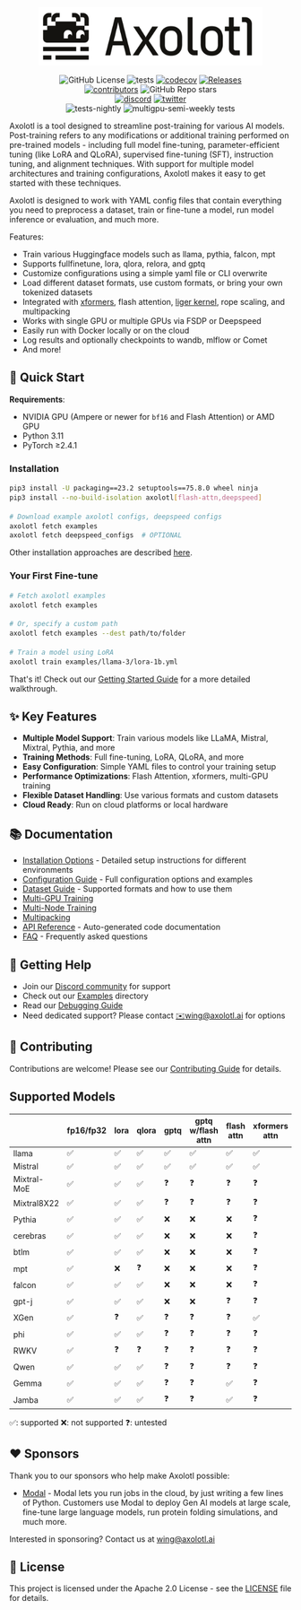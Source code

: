 <p align="center">
    <picture>
        <source media="(prefers-color-scheme: dark)" srcset="https://raw.githubusercontent.com/axolotl-ai-cloud/axolotl/887513285d98132142bf5db2a74eb5e0928787f1/image/axolotl_logo_digital_white.svg">
        <source media="(prefers-color-scheme: light)" srcset="https://raw.githubusercontent.com/axolotl-ai-cloud/axolotl/887513285d98132142bf5db2a74eb5e0928787f1/image/axolotl_logo_digital_black.svg">
        <img alt="Axolotl" src="https://raw.githubusercontent.com/axolotl-ai-cloud/axolotl/887513285d98132142bf5db2a74eb5e0928787f1/image/axolotl_logo_digital_black.svg" width="400" height="104" style="max-width: 100%;">
    </picture>
</p>

<p align="center">
    <img src="https://img.shields.io/github/license/axolotl-ai-cloud/axolotl.svg?color=blue" alt="GitHub License">
    <img src="https://github.com/axolotl-ai-cloud/axolotl/actions/workflows/tests.yml/badge.svg" alt="tests">
    <a href="https://codecov.io/gh/axolotl-ai-cloud/axolotl"><img src="https://codecov.io/gh/axolotl-ai-cloud/axolotl/branch/main/graph/badge.svg" alt="codecov"></a>
    <a href="https://github.com/axolotl-ai-cloud/axolotl/releases"><img src="https://img.shields.io/github/release/axolotl-ai-cloud/axolotl.svg" alt="Releases"></a>
    <br/>
    <a href="https://github.com/axolotl-ai-cloud/axolotl/graphs/contributors"><img src="https://img.shields.io/github/contributors-anon/axolotl-ai-cloud/axolotl?color=yellow&style=flat-square" alt="contributors" style="height: 20px;"></a>
    <img src="https://img.shields.io/github/stars/axolotl-ai-cloud/axolotl" alt="GitHub Repo stars">
    <br/>
    <a href="https://discord.com/invite/HhrNrHJPRb"><img src="https://img.shields.io/badge/discord-7289da.svg?style=flat-square&logo=discord" alt="discord" style="height: 20px;"></a>
    <a href="https://twitter.com/axolotl_ai"><img src="https://img.shields.io/twitter/follow/axolotl_ai?style=social" alt="twitter" style="height: 20px;"></a>
    <br/>
    <img src="https://github.com/axolotl-ai-cloud/axolotl/actions/workflows/tests-nightly.yml/badge.svg" alt="tests-nightly">
    <img src="https://github.com/axolotl-ai-cloud/axolotl/actions/workflows/multi-gpu-e2e.yml/badge.svg" alt="multigpu-semi-weekly tests">
</p>

Axolotl is a tool designed to streamline post-training for various AI models.
Post-training refers to any modifications or additional training performed on
pre-trained models - including full model fine-tuning, parameter-efficient tuning (like
LoRA and QLoRA), supervised fine-tuning (SFT), instruction tuning, and alignment
techniques. With support for multiple model architectures and training configurations,
Axolotl makes it easy to get started with these techniques.

Axolotl is designed to work with YAML config files that contain everything you need to
preprocess a dataset, train or fine-tune a model, run model inference or evaluation,
and much more.

Features:

- Train various Huggingface models such as llama, pythia, falcon, mpt
- Supports fullfinetune, lora, qlora, relora, and gptq
- Customize configurations using a simple yaml file or CLI overwrite
- Load different dataset formats, use custom formats, or bring your own tokenized datasets
- Integrated with [xformers](https://github.com/facebookresearch/xformers), flash attention, [liger kernel](https://github.com/linkedin/Liger-Kernel), rope scaling, and multipacking
- Works with single GPU or multiple GPUs via FSDP or Deepspeed
- Easily run with Docker locally or on the cloud
- Log results and optionally checkpoints to wandb, mlflow or Comet
- And more!

## 🚀 Quick Start

**Requirements**:

- NVIDIA GPU (Ampere or newer for `bf16` and Flash Attention) or AMD GPU
- Python 3.11
- PyTorch ≥2.4.1

### Installation

```bash
pip3 install -U packaging==23.2 setuptools==75.8.0 wheel ninja
pip3 install --no-build-isolation axolotl[flash-attn,deepspeed]

# Download example axolotl configs, deepspeed configs
axolotl fetch examples
axolotl fetch deepspeed_configs  # OPTIONAL
```

Other installation approaches are described [here](https://docs.axolotl.ai/docs/installation.html).

### Your First Fine-tune

```bash
# Fetch axolotl examples
axolotl fetch examples

# Or, specify a custom path
axolotl fetch examples --dest path/to/folder

# Train a model using LoRA
axolotl train examples/llama-3/lora-1b.yml
```

That's it! Check out our [Getting Started Guide](https://docs.axolotl.ai/docs/getting-started.html) for a more detailed walkthrough.

## ✨ Key Features

- **Multiple Model Support**: Train various models like LLaMA, Mistral, Mixtral, Pythia, and more
- **Training Methods**: Full fine-tuning, LoRA, QLoRA, and more
- **Easy Configuration**: Simple YAML files to control your training setup
- **Performance Optimizations**: Flash Attention, xformers, multi-GPU training
- **Flexible Dataset Handling**: Use various formats and custom datasets
- **Cloud Ready**: Run on cloud platforms or local hardware

## 📚 Documentation

- [Installation Options](https://docs.axolotl.ai/docs/installation.html) - Detailed setup instructions for different environments
- [Configuration Guide](https://docs.axolotl.ai/docs/config.html) - Full configuration options and examples
- [Dataset Guide](https://docs.axolotl.ai/docs/dataset-formats/) - Supported formats and how to use them
- [Multi-GPU Training](https://docs.axolotl.ai/docs/multi-gpu.html)
- [Multi-Node Training](https://docs.axolotl.ai/docs/multi-node.html)
- [Multipacking](https://docs.axolotl.ai/docs/multipack.html)
- [API Reference](https://docs.axolotl.ai/docs/api/) - Auto-generated code documentation
- [FAQ](https://docs.axolotl.ai/docs/faq.html) - Frequently asked questions

## 🤝 Getting Help

- Join our [Discord community](https://discord.gg/HhrNrHJPRb) for support
- Check out our [Examples](https://github.com/axolotl-ai-cloud/axolotl/tree/main/examples/) directory
- Read our [Debugging Guide](https://docs.axolotl.ai/docs/debugging.html)
- Need dedicated support? Please contact [✉️wing@axolotl.ai](mailto:wing@axolotl.ai) for options

## 🌟 Contributing

Contributions are welcome! Please see our [Contributing Guide](https://github.com/axolotl-ai-cloud/axolotl/blob/main/.github/CONTRIBUTING.md) for details.

## Supported Models

|             | fp16/fp32 | lora | qlora | gptq | gptq w/flash attn | flash attn | xformers attn |
|-------------|:----------|:-----|-------|------|-------------------|------------|--------------|
| llama       | ✅         | ✅    | ✅     | ✅             | ✅                 | ✅          | ✅            |
| Mistral     | ✅         | ✅    | ✅     | ✅             | ✅                 | ✅          | ✅            |
| Mixtral-MoE | ✅         | ✅    | ✅     | ❓             | ❓                 | ❓          | ❓            |
| Mixtral8X22 | ✅         | ✅    | ✅     | ❓             | ❓                 | ❓          | ❓            |
| Pythia      | ✅         | ✅    | ✅     | ❌             | ❌                 | ❌          | ❓            |
| cerebras    | ✅         | ✅    | ✅     | ❌             | ❌                 | ❌          | ❓            |
| btlm        | ✅         | ✅    | ✅     | ❌             | ❌                 | ❌          | ❓            |
| mpt         | ✅         | ❌    | ❓     | ❌             | ❌                 | ❌          | ❓            |
| falcon      | ✅         | ✅    | ✅     | ❌             | ❌                 | ❌          | ❓            |
| gpt-j       | ✅         | ✅    | ✅     | ❌             | ❌                 | ❓          | ❓            |
| XGen        | ✅         | ❓    | ✅     | ❓             | ❓                 | ❓          | ✅            |
| phi         | ✅         | ✅    | ✅     | ❓             | ❓                 | ❓          | ❓            |
| RWKV        | ✅         | ❓    | ❓     | ❓             | ❓                 | ❓          | ❓            |
| Qwen        | ✅         | ✅    | ✅     | ❓             | ❓                 | ❓          | ❓            |
| Gemma       | ✅         | ✅    | ✅     | ❓             | ❓                 | ✅          | ❓            |
| Jamba       | ✅         | ✅    | ✅     | ❓             | ❓                 | ✅          | ❓            |

✅: supported
❌: not supported
❓: untested

## ❤️ Sponsors

Thank you to our sponsors who help make Axolotl possible:

- [Modal](https://www.modal.com?utm_source=github&utm_medium=github&utm_campaign=axolotl) - Modal lets you run
jobs in the cloud, by just writing a few lines of Python. Customers use Modal to deploy Gen AI models at large scale,
fine-tune large language models, run protein folding simulations, and much more.

Interested in sponsoring? Contact us at [wing@axolotl.ai](mailto:wing@axolotl.ai)

## 📜 License

This project is licensed under the Apache 2.0 License - see the [LICENSE](LICENSE) file for details.
